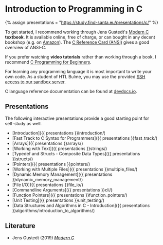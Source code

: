 # Introduction to Programming in C

{% assign presentations = "https://study.find-santa.eu/presentations/c/" %}

To get started, I recommend working through Jens Gustedt's
[Modern C](https://gustedt.gitlabpages.inria.fr/modern-c/) **textbook**. It is
available online, free of charge, or can bought in any decent bookshop
(e.g. on [Amazon](https://amzn.to/3JPx5KT)).
The [C Reference Card (ANSI)](c-refcard.pdf) gives a good overview of ANSI-C.

If you prefer watching **video tutorials** rather than working through a book,
I recommend
[C Programming for Beginners](https://www.youtube.com/playlist?list=PL98qAXLA6aftD9ZlnjpLhdQAOFI8xIB6e).

For learning any programming language it is most important to write your own
code. As a student of HTL Bulme, you may use the provided
[SSH access to our sandbox server](/linux/ssh.html).

C language reference documentation can be found at
[devdocs.io](https://devdocs.io/c/).

## Presentations
The following interactive presentations provide a good starting point for
self-study as well.

* [Introduction]({{ presentations }}introduction/)
* [Fast Track to C Syntax for Programmers]({{ presentations }}fast_track/)
* [Arrays]({{ presentations }}arrays/)
* [Working with Text]({{ presentations }}strings/)
* [Typedef and Structs - Composite Data Types]({{ presentations }}structs/)
* [Pointers]({{ presentations }}pointers/)
* [Working with Multiple Files]({{ presentations }}multiple_files/)
* [Dynamic Memory Management]({{ presentations }}dynamic_memory_management/)
* [File I/O]({{ presentations }}file_io/)
* [Commandline Arguments]({{ presentations }}cli/)
* [Function Pointers]({{ presentations }}function_pointers/)
* [Unit Testing]({{ presentations }}unit_testing/)
* [Data Structures and Algorithms in C - Introduction]({{ presentations }}algorithms/introduction_to_algorithms/)

## Literature
* Jens Gustedt (2019)
  *[Modern C](https://amzn.to/3JPx5KT)*
